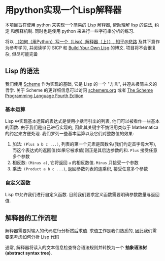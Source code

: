 # 用python实现一个Lisp解释器

本项目旨在使用 python 来实现一个简易的 Lisp 解释器, 帮助理解 lisp 的语法, 约定 和解释机制. 同时也是使用 python 来进行一些字符串分析的练习. 

将以 [（如何（用Python）写一个（Lisp）解释器（上））, 知乎@悲路](https://zhuanlan.zhihu.com/p/28989326) 及其下篇作为参考学习, 并阅读学习 SICP 和 [Build Your Own Lisp](http://www.buildyourownlisp.com/contents) 的博文. 项目将不会很复杂, 但尽可能完备

## Lisp 的语法

我们使用 [Scheme](https://zh.wikipedia.org/wiki/Scheme) 作为实现的基础, 它是 Lisp 的一个 "方言", 并遵从极简主义的哲学. 关于 Scheme 的更详细信息可以访问 [schemers.org](https://schemers.org/) 或者 [The Scheme Programming Language Fourth Edition](https://www.scheme.com/tspl4/)

### 基本运算

Lisp 中实现基本运算的表达式是使用小括号引出的列表, 他们可以被看作一些基本的函数. 由于我们是自己进行实现的, 因此其关键字不妨沿用类似于 Mathematica 的约定来方便处理. 我们罗列一些基本运算以及它们对整数值的效果:

1.  加法: `(Plus a b c ...)`, 列表的第一个元素是函数名(我们约定首字母大写), 而这个表达式的返回值(如果它被求值)则正是其后边参数的和. `Plus` 接受任意多个参数
2.  相反数: `(Minus a)`, 它将返回 `a` 的相反数值. `Minus` 只接受一个参数
3.  乘法: `(Product a b c ...)`, 返回参数列表的连乘积, 接受任意多个参数

### 自定义函数

Lisp 中允许我们进行自定义函数. 目前我们要求定义函数需要明确参数数量与返回值.

## 解释器的工作流程

解释器需要对输入的代码进行分析然后求值. 求值工作是我们熟悉的, 因此我们需要来考虑如何分析 Lisp 代码

通常, 解释器将读入的文本信息检查符合语法规则并转换为一个 **抽象语法树(abstract syntax tree)**. 